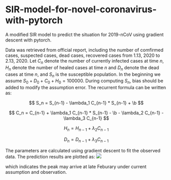 # SIR-model-for-novel-coronavirus-with-pytorch
A modified SIR model to predict the situation for 2019-nCoV using gradient descent with pytorch.

Data was retrieved from official report, including the number of comfirmed cases, suspected cases, dead cases, recovered cases from 1.13, 2020 to 2.13, 2020. Let $C_n$ denote the number of currently infected cases at time $n$, $H_n$ denote the number of healed cases at time $n$ and $D_n$ denote the dead cases at time $n$, and $S_n$ is the susceptible population. In the beginning we assume $S_0 + D_0 + C_0 + H_0 = 100000$. During computing $S_n$, bias should be added to modify the assumption error. The recurrent formula can be written as:

$$
S_n = S_{n-1} - \lambda_1 C_{n-1} * S_{n-1} + \b
$$

$$
C_n = C_{n-1} + \lambda_1 C_{n-1} * S_{n-1} - \b - \lambda_2 C_{n-1} - \lambda_3 C_{n-1}
$$

$$
H_n = H_{n-1} + \lambda_2 C_{n-1}
$$

$$
D_n = D_{n-1} + \lambda_3 C_{n-1}
$$

The parameters are calculated using gradient descent to fit the observed data. The prediction results are plotted as:
![](https://github.com/yaoxingcheng/SIR-model-for-novel-coronavirus-with-pytorch/blob/master/prediction.png)

which indicates the peak may arrive at late Feburary under current assumption and observation.  

